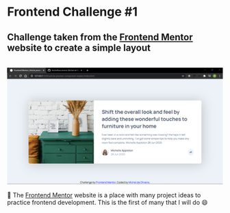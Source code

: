 # Frontend Challenge #1
## Challenge taken from the [Frontend Mentor](https://www.frontendmentor.io/) website to create a simple layout

<br>
<img src="assets/resultLayoutChallenge.png" />
<br>

🚀 The [Frontend Mentor](https://www.frontendmentor.io/) website is a place with many project ideas to practice frontend development. This is the first of many that I will do 😄
